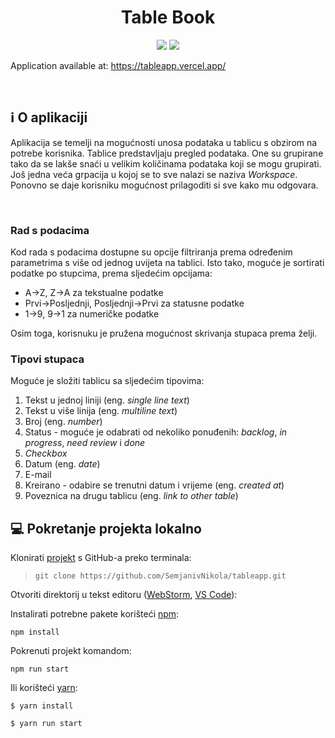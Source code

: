 <h1 align="center"><b>Table Book</b></h1>

<div align="center">

[![](https://img.shields.io/badge/Vue.js-35495E?style=for-the-badge&logo=vuedotjs&logoColor=4FC08D)](https://vuejs.org/)
[![](https://img.shields.io/badge/Vuetifyjs-00C7B7?style=for-the-badge&logo=vuetify&logoColor=white)](https://www.vuetifyjs.com/)

</div>

Application available at: https://tableapp.vercel.app/

<br />

## :information_source: O aplikaciji

Aplikacija se temelji na mogućnosti unosa podataka u tablicu s obzirom na potrebe korisnika. Tablice predstavljaju pregled podataka. One su grupirane tako da se lakše snaći u velikim količinama podataka koji se mogu grupirati. Još jedna veća grpacija u kojoj se to sve nalazi se naziva *Workspace*. Ponovno se daje korisniku mogućnost prilagoditi si sve kako mu odgovara.

<br>

### Rad s podacima

Kod rada s podacima dostupne su opcije filtriranja prema određenim parametrima s više od jednog uvijeta na tablici. Isto tako, moguće je sortirati podatke po stupcima, prema sljedećim opcijama:
<ul>
    <li>A->Z, Z->A za tekstualne podatke</li> 
    <li>Prvi->Posljednji, Posljednji->Prvi za statusne podatke</li> 
    <li>1->9, 9->1 za numeričke podatke</li>
</ul>
Osim toga, korisnuku je pružena mogućnost skrivanja stupaca prema želji.

<br>

### Tipovi stupaca

Moguće je složiti tablicu sa sljedećim tipovima:
<ol>
    <li>Tekst u jednoj liniji (eng. <i>single line text</i>)</li>
    <li>Tekst u više linija (eng. <i>multiline text</i>)</li>
    <li>Broj (eng. <i>number</i>)</li>
    <li>Status - moguće je odabrati od nekoliko ponuđenih: <i>backlog</i>, <i>in progress</i>, <i>need review</i> i <i>done</i></li>
    <li><i>Checkbox</i></li>
    <li>Datum (eng. <i>date</i>)</li>
    <li>E-mail</li>
    <li>Kreirano - odabire se trenutni datum i vrijeme (eng. <i>created at</i>)</li>
    <li>Poveznica na drugu tablicu (eng. <i>link to other table</i>)</li>
</ol>

## :computer: Pokretanje projekta lokalno

Klonirati [projekt](https://github.com/SemjanivNikola/tableapp.git) s GitHub-a preko terminala:

> `git clone https://github.com/SemjanivNikola/tableapp.git`

Otvoriti direktorij u tekst editoru ([WebStorm](https://www.jetbrains.com/webstorm/), [VS Code](https://code.visualstudio.com/)):

Instalirati potrebne pakete korišteći [npm](https://www.npmjs.com/):
```
npm install
```
Pokrenuti projekt komandom:
```
npm run start
```

Ili korišteći [yarn](https://yarnpkg.com/):

```
$ yarn install
```

```
$ yarn run start
```
